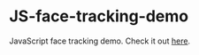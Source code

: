 JS-face-tracking-demo
===========

JavaScript face tracking demo. Check it out [here](http://kdzwinel.github.io/JS-face-tracking-demo/).
